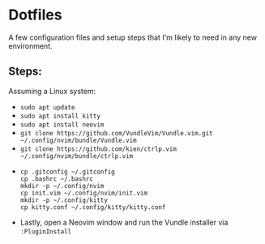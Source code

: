 # Dotfiles
A few configuration files and setup steps that I'm likely to need in any new environment.

## Steps:
Assuming a Linux system:
- `sudo apt update`
- `sudo apt install kitty`
- `sudo apt install neovim`
- `git clone https://github.com/VundleVim/Vundle.vim.git ~/.config/nvim/bundle/Vundle.vim`
- `git clone https://github.com/kien/ctrlp.vim ~/.config/nvim/bundle/ctrlp.vim`
- ```
  cp .gitconfig ~/.gitconfig
  cp .bashrc ~/.bashrc
  mkdir -p ~/.config/nvim
  cp init.vim ~/.config/nvim/init.vim
  mkdir -p ~/.config/kitty
  cp kitty.conf ~/.config/kitty/kitty.conf
  ```
- Lastly, open a Neovim window and run the Vundle installer via `:PluginInstall`